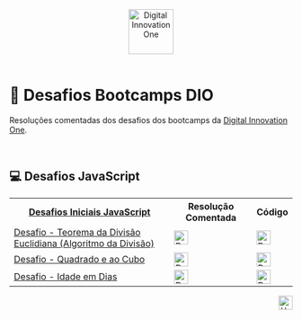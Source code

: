 <div id="top" align="center">
  <a href="https://www.dio.me/">
    <img alt="Digital Innovation One" height="80" src="https://hermes.digitalinnovation.one/assets/diome/logo.svg">
  </a>
</div>
<br>

# 🚀 Desafios Bootcamps DIO
Resoluções comentadas dos desafios dos bootcamps da [Digital Innovation One](https://www.dio.me/).

<br>

## 💻 Desafios JavaScript

<table>
    <!-- LINHA 1 -->
    <tr>
        <th>
           <a href="https://github.com/elidianaandrade/dio-desafios-bootcamps">
             Desafios Iniciais JavaScript
           </a>
        </th>
        <th>Resolução Comentada</th>
        <th>Código</th>
    </tr>
    <!-- LINHA 2 -->
    <tr>
        <td>
           <a href="https://github.com/elidianaandrade/dio-desafios-bootcamps/tree/main/desafio-01-teorema-da-divisao-euclidiana">
             Desafio - Teorema da Divisão Euclidiana (Algoritmo da Divisão)
           </a>
        </td>
        <td>
           <a href="https://github.com/elidianaandrade/dio-desafios-bootcamps/blob/main/desafio-01-teorema-da-divisao-euclidiana/resolucao-comentada.md">
             <img alt="Resolução Comentada" height="25" src="https://img.shields.io/badge/✅%20Ver%20Resolução%20Comentada-5058A1?style=for-the-badge&logo=none">
           </a>
        </td>
        <td>
          <a href="https://github.com/elidianaandrade/dio-desafios-bootcamps/blob/main/desafio-01-teorema-da-divisao-euclidiana/resolucao-codigo.js">
            <img alt="Resolução Código" height="25" src="https://img.shields.io/badge/👩‍💻%20Ver%20Código-30A3DC?style=for-the-badge&logo=none">
          </a>
        </td>    
     </tr>
    <!-- LINHA 3 -->
     <tr>
       <td>
           <a href="https://github.com/elidianaandrade/dio-desafios-bootcamps/blob/main/desafio-02-quadrado-e-ao-cubo">
             Desafio - Quadrado e ao Cubo
           </a>
        <td>
           <a href="https://github.com/elidianaandrade/dio-desafios-bootcamps/blob/main/desafio-02-quadrado-e-ao-cubo/resolucao-comentada.md">
             <img alt="Resolução Comentada" height="25" src="https://img.shields.io/badge/✅%20Ver%20Resolução%20Comentada-5058A1?style=for-the-badge&logo=none">
           </a>
        </td>
        <td>
          <a href="https://github.com/elidianaandrade/dio-desafios-bootcamps/blob/main/desafio-02-quadrado-e-ao-cubo/resolucao-codigo.js">
            <img alt="Resolução Código" height="25" src="https://img.shields.io/badge/👩‍💻%20Ver%20Código-30A3DC?style=for-the-badge&logo=none">
          </a>
        </td>
     </tr>
     <!-- LINHA 4 -->
     <tr>
        <td>
           <a href="https://github.com/elidianaandrade/dio-desafios-bootcamps/tree/main/desafio-03-idade-em-dias">
             Desafio - Idade em Dias
           </a>
        </td>
        <td>
           <a href="https://github.com/elidianaandrade/dio-desafios-bootcamps/blob/main/desafio-03-idade-em-dias/resolucao-comentada.md">
             <img alt="Resolução Comentada" height="25" src="https://img.shields.io/badge/✅%20Ver%20Resolução%20Comentada-5058A1?style=for-the-badge&logo=none">
           </a>
        </td>
        <td>
          <a href="https://github.com/elidianaandrade/dio-desafios-bootcamps/blob/main/desafio-03-idade-em-dias/resolucao-codigo.js">
            <img alt="Resolução Código" height="25" src="https://img.shields.io/badge/👩‍💻%20Ver%20Código-30A3DC?style=for-the-badge&logo=none">
          </a>
        </td>
     </tr>
</table>

<div align="right">
  <a href="#top">
    <img alt="Up" height="25" src="https://raw.githubusercontent.com/FortAwesome/Font-Awesome/6.x/svgs/solid/angle-up.svg">
  </a>
</div>
